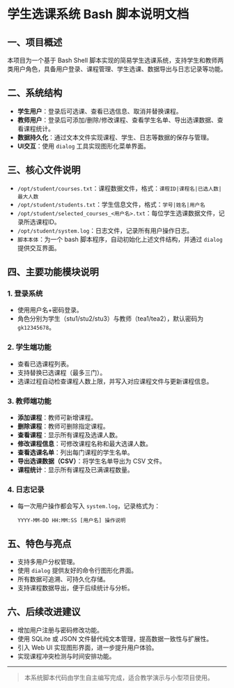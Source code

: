 # 学生选课系统 Bash 脚本说明文档

## 一、项目概述

本项目为一个基于 Bash Shell 脚本实现的简易学生选课系统，支持学生和教师两类用户角色，具备用户登录、课程管理、学生选课、数据导出与日志记录等功能。

## 二、系统结构

- **学生用户**：登录后可选课、查看已选信息、取消并替换课程。
- **教师用户**：登录后可添加/删除/修改课程、查看学生名单、导出选课数据、查看课程统计。
- **数据持久化**：通过文本文件实现课程、学生、日志等数据的保存与管理。
- **UI交互**：使用 `dialog` 工具实现图形化菜单界面。

## 三、核心文件说明

- `/opt/student/courses.txt`：课程数据文件，格式：`课程ID|课程名|已选人数|最大人数`
- `/opt/student/students.txt`：学生信息文件，格式：`学号|姓名|用户名`
- `/opt/student/selected_courses_<用户名>.txt`：每位学生选课数据文件，记录所选课程ID。
- `/opt/student/system.log`：日志文件，记录所有用户操作日志。
- `脚本本体`：为一个 bash 脚本程序，自动初始化上述文件结构，并通过 `dialog` 提供交互界面。

## 四、主要功能模块说明

### 1. 登录系统

- 使用用户名+密码登录。
- 角色分别为学生（stu1/stu2/stu3）与教师（tea1/tea2），默认密码为 `gk12345678`。

### 2. 学生端功能

- 查看已选课程列表。
- 支持替换已选课程（最多三门）。
- 选课过程自动检查课程人数上限，并写入对应课程文件与更新课程信息。

### 3. 教师端功能

- **添加课程**：教师可新增课程。
- **删除课程**：教师可删除指定课程。
- **查看课程**：显示所有课程及选课人数。
- **修改课程信息**：可修改课程名称和最大选课人数。
- **查看选课名单**：列出每门课程的学生名单。
- **导出选课数据（CSV）**：将学生名单导出为 CSV 文件。
- **课程统计**：显示所有课程及已满课程数量。

### 4. 日志记录

- 每一次用户操作都会写入 `system.log`，记录格式为：
  ```
  YYYY-MM-DD HH:MM:SS [用户名] 操作说明
  ```

## 五、特色与亮点

- 支持多用户分权管理。
- 使用 `dialog` 提供友好的命令行图形化界面。
- 所有数据可追溯、可持久化存储。
- 支持课程数据导出，便于后续统计与分析。

## 六、后续改进建议

- 增加用户注册与密码修改功能。
- 使用 SQLite 或 JSON 文件替代纯文本管理，提高数据一致性与扩展性。
- 引入 Web UI 实现图形界面，进一步提升用户体验。
- 实现课程冲突检测与时间安排功能。

---

> 本系统脚本代码由学生自主编写完成，适合教学演示与小型项目使用。